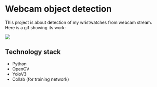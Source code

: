# Webcam object detection
This project is about detection of my wristwatches from webcam stream.
Here is a gif showing its work:

![](example.gif)

## Technology stack
* Python
* OpenCV
* YoloV3
* Collab (for training network)
